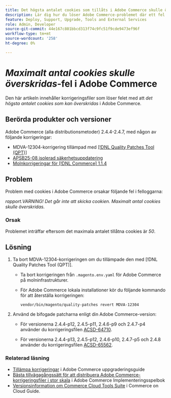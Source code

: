 ```yaml
---
title: Det högsta antalet cookies som tillåts i Adobe Commerce skulle överskridas
description: Lär dig hur du löser Adobe Commerce-problemet där ett fel inträffar som anger att det högsta antalet cookies skulle överskridas.
feature: Deploy, Support, Upgrade, Tools and External Services
role: Admin, Developer
source-git-commit: 44e167c801bbcd313f74c9fc51f9cde9473ef96f
workflow-type: tm+mt
source-wordcount: '258'
ht-degree: 0%

---
```


# *Maximalt antal cookies skulle överskridas*-fel i Adobe Commerce

Den här artikeln innehåller korrigeringsfiler som löser felet med att *det högsta antalet cookies som kan överskridas* i Adobe Commerce.

## Berörda produkter och versioner

Adobe Commerce (alla distributionsmetoder) 2.4.4-2.4.7, med någon av följande korrigeringar:

* MDVA-12304-korrigering tillämpad med [[!DNL Quality Patches Tool (QPT)]](https://experienceleague.adobe.com/en/docs/commerce-operations/tools/quality-patches-tool/release-notes)
* [APSB25-08 isolerad säkerhetsuppdatering](/help/troubleshooting/known-issues-patches-attached/security-update-available-for-adobe-commerce-apsb25-08.md)
* [Molnkorrigeringar för [!DNL Commerce] 1.1.4](https://experienceleague.adobe.com/en/docs/commerce-on-cloud/user-guide/release-notes/cloud-patches)

## Problem

Problem med cookies i Adobe Commerce orsakar följande fel i felloggarna:

*rapport.VARNING! Det går inte att skicka cookien. Maximalt antal cookies skulle överskridas.*

### Orsak

Problemet inträffar eftersom det maximala antalet tillåtna cookies är *50*.

## Lösning

1. Ta bort MDVA-12304-korrigeringen om du tillämpade den med [!DNL Quality Patches Tool (QPT)].

   * Ta bort korrigeringen från `.magento.env.yaml` för Adobe Commerce på molninfrastrukturer.
   * För Adobe Commerce lokala installationer kör du följande kommando för att återställa korrigeringen:

     `vendor/bin/magento/quality-patches revert MDVA-12304`

1. Använd de bifogade patcharna enligt din Adobe Commerce-version:

   * För versionerna 2.4.4-p12, 2.4.5-p11, 2.4.6-p9 och 2.4.7-p4 använder du korrigeringsfilen [ACSD-64710](assets/acsd-64710_2.4.5-p11.patch.zip).

   * För versionerna 2.4.4-p13, 2.4.5-p12, 2.4.6-p10, 2.4.7-p5 och 2.4.8 använder du korrigeringsfilen [ACSD-65562](assets/acsd-65562_2.4.5-p12.patch.zip).

### Relaterad läsning

* [Tillämpa korrigeringar](https://experienceleague.adobe.com/en/docs/commerce-operations/upgrade-guide/patches/apply) i Adobe Commerce uppgraderingsguide
* [Bästa tillvägagångssätt för att distribuera Adobe Commerce-korrigeringsfiler i stor skala](https://experienceleague.adobe.com/en/docs/commerce-operations/implementation-playbook/best-practices/maintenance/patching-at-scale) i Adobe Commerce Implementeringsspelbok
* [Versionsinformation om Commerce Cloud Tools Suite](https://experienceleague.adobe.com/en/docs/commerce-on-cloud/user-guide/release-notes/cloud-tools-suite) i Commerce on Cloud Guide.
